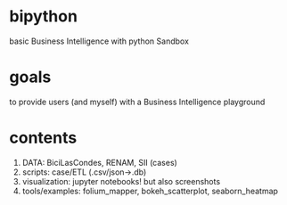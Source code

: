 # bipython
basic Business Intelligence with python Sandbox

# goals
to provide users (and myself) with a Business Intelligence playground

# contents
1. DATA: BiciLasCondes, RENAM, SII (cases)
2. scripts: case/ETL (.csv/json->.db)
3. visualization: jupyter notebooks! but also screenshots
4. tools/examples: folium_mapper, bokeh_scatterplot, seaborn_heatmap
